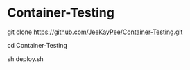 # Container-Testing


git clone https://github.com/JeeKayPee/Container-Testing.git

cd Container-Testing

sh deploy.sh
